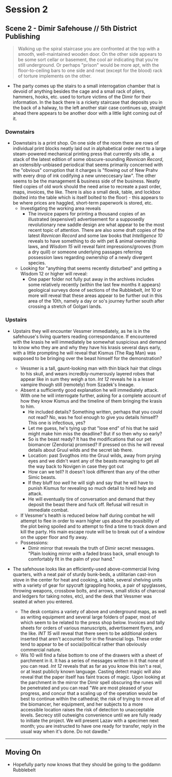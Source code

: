 # Session 2
## Scene 2 - Dimir Safehouse // 5th District Publishing

> Walking up the spiral staircase you are confronted at the top with a smooth, well-maintained wooden door. On the other side appears to be some sort cellar or basement, the cool air indicating that you're still underground. Or perhaps "prison" would be more apt, with the floor-to-ceiling bars to one side and neat (except for the blood) rack of torture implements on the other.

* The party comes up the stairs to a small interrogation chamber that is devoid of anything besides the cage and a small rack of pliers, hammers, hooks, etc. used to torture victims of the Dimir for their information. In the back there is a rickety staircase that deposits you in the back of a halway, to the left another stair case continues up, straight ahead there appears to be another door with a little light coming out of it.

### Downstairs

* Downstairs is a print shop. On one side of the room there are rows of individual print blocks neatly laid out in alphabetical order next to a large steam-powered mechanical printing press that currently sits idle, a stack of the latest edition of some obscure-sounding *Ravnican Record*, an ostensibly-unbiased periodical that seems primarily concerned with the "obvious" corruption that it charges is "flowing out of New Prahv with every drop of ink codifying a new unneccesary law". The other seems to be the management & business side of the business. Neatly filed copies of old work should the need arise to recreate a past order, maps, invoices, the like. There is also a small desk, table, and lockbox (bolted into the table which is itself bolted to the floor) - this appears to be where prices are haggled, short-term paperwork is stored, etc.
    * Investigating the working area reveals
        * The invoice papers for printing a thousand copies of an illustrated (expensive!) advertisement for a supposedly revolutionary new saddle design are what appear to be the most recent topic of attention. There are also some draft copies of the latest *Ravnican Record* and some law books that *Intelligence 10* reveals to have something to do with pet & animal ownership laws, and *Wisdom 15* will reveal faint impressions/grooves (from a dry quill) or someone underlying passages referring possession laws regarding ownership of a newly divergent species.
    * Looking for "anything that seems recently disturbed" and getting a Wisdom 12 or higher will reveal:
        * One paper folder not fully put away in the archives includes some relatively recently (within the last few months it appears) geological surveys done of sections of the Rubblebelt, *Int* 10 or more will reveal that these areas appear to be further out in this area of the 10th, namely a day or so's journey further south after crossing a stretch of Golgari lands.

### Upstairs

* Upstairs they will encounter Vessmer immediately, as he is in the safehouse's living quarters reading correspondance. If encountered with the krasis he will immediately be somewhat suspicious and demand to know who they are and why they have his krasis several days early, with a little prompting he will reveal that Kismus (The Rag Man) was supposed to be bringing over the beast himself for the demonstration?
    * Vessmer is a tall, gaunt-looking man with thin black hair that clings to his skull, and wears incredbly-numerously layered robes that appear like in sum they weigh a ton. *Int 12* reveals he is a lesser vampire though still (remotely) from Szadek's lineage.
    * Absent a sufficiently good explanation he will immediately attack. With one he will interrogate further, asking for a complete account of how they know Kismus and the timeline of them bringing the krasis to him.
        * He included details? Something written, perhaps that you could not read? No, was he fool enough to give you details himself? This one is infectious, yes?
        * Let me guess, he's tying up that "lose end" of his that he said might make him miss the deadline? But if so then why so early?
        * So is the beast ready? It has the modifications that our pet biomancer (Zendoria) promised? If pressed on this he will reveal details about Gruul wilds and the secret lab there.
        * Location: past Svogthos into the Gruul wilds, away from prying eyes and we didn't want any of the beasts managing to get all the way back to Novigen in case they got out
        * How can we tell? It doesn't look different than any of the other Simic beasts.
        * If they bluff *too well* he will sigh and say that he will have to punish Kismus for revealing so much detail to hired help and attack.
        * He will eventually tire of conversation and demand that they deposit the beast there and fuck off. Refusal will result in immediate combat.
    * If Vessmer's health is reduced below half during combat he will attempt to flee in order to warn higher ups about the possibility of the plot being spoiled and to attempt to find a time to track down and kill the party. His main escape route will be to break out of a window on the upper floor and fly away.
    * Possessions:
        * Dimir mirror that reveals the truth of Dimir secret messages. "Plain looking mirror with a faded brass back, small enough to comfortably fit in the palm of your hand."

* The safehouse looks like an efficiently-used above-commercial living quarters, with a neat pair of sturdy bunk-beds, a utilitarian cast-iron stove in the center for heat and cooking, a table, several shelving units with a variety of gear for spycraft (grappling hooks, a pair of spyglasses, throwing weapons, crossbow bolts, and arrows, small sticks of charcoal and ledgers for taking notes, etc), and the desk that Vessmer was seated at when you entered.
    * The desk contains a variety of above and underground maps, as well as writing equipment and several large folders of paper, most of which seem to be related to the press shop below. Invoices and tally sheets for orders of various manuscripts, advertisement flyers, and the like. *INT 15* will reveal that there seem to be additional orders inserted that aren't accounted for in the financial logs. These order tend to appear to be of social/political rather than obviously commercial nature.
    * Wis 10 will find a false bottom to one of the drawers with a sheet of parchment in it. It has a series of messages written in it that none of you can read. *Int 12* reveals that as far as you know this isn't a real, or at least publicly known language. Casting detect magic will also reveal that the paper itself has faint traces of magic. Upon looking at the parchment in the mirror the Dimir spell obscuring the runes will be penetrated and you can read "We are most pleased of your progress, and concur that a scaling up of the operation would be best to continue within the cathedral; the risk of trying to move all of the biomancer, her equipment, and her subjects to a more accessible location raises the risk of detection to unacceptable levels. Secrecy still outweighs convenience until we are fully ready to initiate the project. We will present Lazav with a specimen next month; you are instructed to have one ready for transfer, reply in the usual way when it's done. Do not dawdle."



---

## Moving On

* Hopefully party now knows that they should be going to the goddamn Rubblebelt